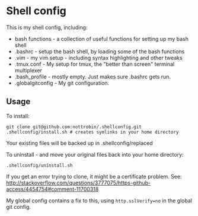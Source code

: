Shell config
===

This is my shell config, including:

- bash functions - a collection of useful functions for setting up my bash shell
- .bashrc - setup the bash shell, by loading some of the bash functions
- .vim - my vim setup - including syntax highlighting and other tweaks
- .tmux.conf - My setup for tmux, the "better than screen" terminal multiplexer
- .bash_profile - mostly empty. Just makes sure .bashrc gets run.
- .globalgitconfig - My git configuration.

Usage
---

To install:
```
git clone git@github.com:nottrobin/.shellconfig.git
.shellconfig/install.sh # creates symlinks in your home directory
```

Your existing files will be backed up in .shellconfig/replaced

To uninstall - and move your original files back into your home directory:
```
.shellconfig/uninstall.sh
```

If you get an error trying to clone, it might be a certificate problem. See:
http://stackoverflow.com/questions/3777075/https-github-access/4454754#comment-11700318

My global config contains a fix to this, using `http.sslVerify=no` in the global git config.

